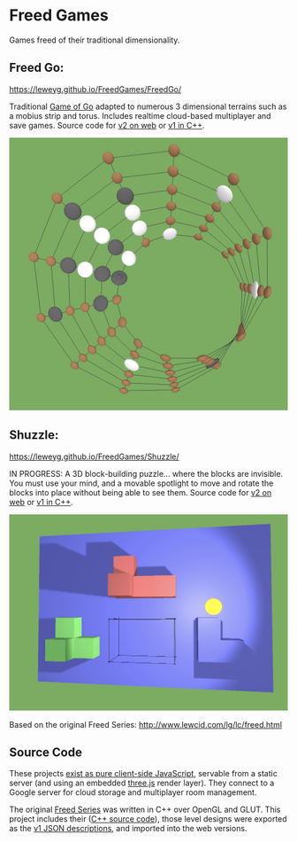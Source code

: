 # Freed Games

Games freed of their traditional dimensionality. 

## Freed Go: 

https://leweyg.github.io/FreedGames/FreedGo/

Traditional <a href="https://en.wikipedia.org/wiki/Go_(game)">Game of Go</a> adapted to numerous 3 dimensional terrains such as a mobius strip and torus. Includes realtime cloud-based multiplayer and save games. Source code for [v2 on web](docs/FreedGo/) or [v1 in C++](cpp/Shuzzle/Shuzzle/GoCore_GLUT.cpp).

<a href="https://leweyg.github.io/FreedGames/FreedGo/">![Freed Go](docs/FreedGo/freed_go.jpg)</a>

## Shuzzle: 

https://leweyg.github.io/FreedGames/Shuzzle/

IN PROGRESS: A 3D block-building puzzle... where the blocks are invisible. You must use your mind, and a movable spotlight to move and rotate the blocks into place without being able to see them. Source code for [v2 on web](docs/Shuzzle/) or [v1 in C++](cpp/Shuzzle/Shuzzle/ShuzzleCore_GLUT.cpp).

<a href="https://leweyg.github.io/FreedGames/Shuzzle/">![Shuzzle](docs/Shuzzle/shuzzle.jpg)</a>

Based on the original Freed Series: 
http://www.lewcid.com/lg/lc/freed.html

## Source Code

These projects [exist as pure client-side JavaScript](docs/), servable from a static server (and using an embedded [three.js](https://threejs.org/) render layer). They connect to a Google server for cloud storage and multiplayer room management.

The original [Freed Series](http://www.lewcid.com/lg/lc/freed.html) was written in C++ over OpenGL and GLUT. This project includes their ([C++ source code](cpp/)), those level designs were exported as the [v1 JSON descriptions](v1/), and imported into the web versions.
